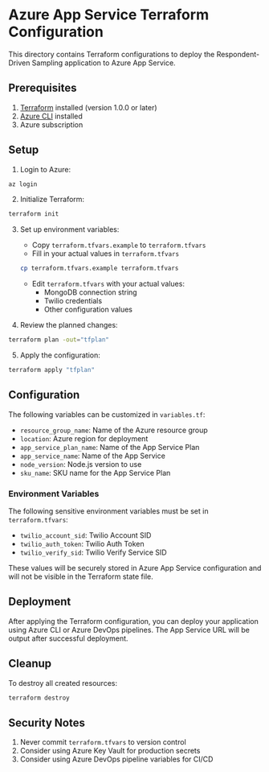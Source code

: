 # Azure App Service Terraform Configuration

This directory contains Terraform configurations to deploy the Respondent-Driven
Sampling application to Azure App Service.

## Prerequisites

1. [Terraform](https://www.terraform.io/downloads.html) installed (version 1.0.0
   or later)
2. [Azure CLI](https://docs.microsoft.com/en-us/cli/azure/install-azure-cli)
   installed
3. Azure subscription

## Setup

1. Login to Azure:

```bash
az login
```

2. Initialize Terraform:

```bash
terraform init
```

3. Set up environment variables:

   - Copy `terraform.tfvars.example` to `terraform.tfvars`
   - Fill in your actual values in `terraform.tfvars`

   ```bash
   cp terraform.tfvars.example terraform.tfvars
   ```

   - Edit `terraform.tfvars` with your actual values:
     - MongoDB connection string
     - Twilio credentials
     - Other configuration values

4. Review the planned changes:

```bash
terraform plan -out="tfplan"
```

5. Apply the configuration:

```bash
terraform apply "tfplan"
```

## Configuration

The following variables can be customized in `variables.tf`:

- `resource_group_name`: Name of the Azure resource group
- `location`: Azure region for deployment
- `app_service_plan_name`: Name of the App Service Plan
- `app_service_name`: Name of the App Service
- `node_version`: Node.js version to use
- `sku_name`: SKU name for the App Service Plan

### Environment Variables

The following sensitive environment variables must be set in `terraform.tfvars`:

- `twilio_account_sid`: Twilio Account SID
- `twilio_auth_token`: Twilio Auth Token
- `twilio_verify_sid`: Twilio Verify Service SID

These values will be securely stored in Azure App Service configuration and will
not be visible in the Terraform state file.

## Deployment

After applying the Terraform configuration, you can deploy your application
using Azure CLI or Azure DevOps pipelines. The App Service URL will be output
after successful deployment.

## Cleanup

To destroy all created resources:

```bash
terraform destroy
```

## Security Notes

1. Never commit `terraform.tfvars` to version control
2. Consider using Azure Key Vault for production secrets
3. Consider using Azure DevOps pipeline variables for CI/CD
